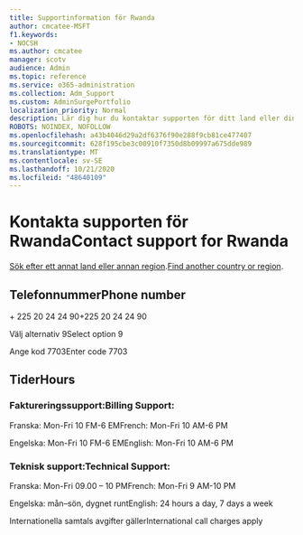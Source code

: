 ```yaml
---
title: Supportinformation för Rwanda
author: cmcatee-MSFT
f1.keywords:
- NOCSH
ms.author: cmcatee
manager: scotv
audience: Admin
ms.topic: reference
ms.service: o365-administration
ms.collection: Adm_Support
ms.custom: AdminSurgePortfolio
localization_priority: Normal
description: Lär dig hur du kontaktar supporten för ditt land eller din region.
ROBOTS: NOINDEX, NOFOLLOW
ms.openlocfilehash: a43b4046d29a2df6376f90e288f9cb81ce477407
ms.sourcegitcommit: 628f195cbe3c00910f7350d8b09997a675dde989
ms.translationtype: MT
ms.contentlocale: sv-SE
ms.lasthandoff: 10/21/2020
ms.locfileid: "48640109"
---
```

# <a name="contact-support-for-rwanda"></a><span data-ttu-id="05778-103">Kontakta supporten för Rwanda</span><span class="sxs-lookup"><span data-stu-id="05778-103">Contact support for Rwanda</span></span>

<span data-ttu-id="05778-104">[Sök efter ett annat land eller annan region](../contact-support-for-business-products.md).</span><span class="sxs-lookup"><span data-stu-id="05778-104">[Find another country or region](../contact-support-for-business-products.md).</span></span>

## <a name="phone-number"></a><span data-ttu-id="05778-105">Telefonnummer</span><span class="sxs-lookup"><span data-stu-id="05778-105">Phone number</span></span>
<span data-ttu-id="05778-106">+ 225 20 24 24 90</span><span class="sxs-lookup"><span data-stu-id="05778-106">+225 20 24 24 90</span></span>

<span data-ttu-id="05778-107">Välj alternativ 9</span><span class="sxs-lookup"><span data-stu-id="05778-107">Select option 9</span></span>

<span data-ttu-id="05778-108">Ange kod 7703</span><span class="sxs-lookup"><span data-stu-id="05778-108">Enter code 7703</span></span>

## <a name="hours"></a><span data-ttu-id="05778-109">Tider</span><span class="sxs-lookup"><span data-stu-id="05778-109">Hours</span></span>
### <a name="billing-support"></a><span data-ttu-id="05778-110">Faktureringssupport:</span><span class="sxs-lookup"><span data-stu-id="05778-110">Billing Support:</span></span>

<span data-ttu-id="05778-111">Franska: Mon-Fri 10 FM-6 EM</span><span class="sxs-lookup"><span data-stu-id="05778-111">French: Mon-Fri 10 AM-6 PM</span></span>

<span data-ttu-id="05778-112">Engelska: Mon-Fri 10 FM-6 EM</span><span class="sxs-lookup"><span data-stu-id="05778-112">English: Mon-Fri 10 AM-6 PM</span></span>

### <a name="technical-support"></a><span data-ttu-id="05778-113">Teknisk support:</span><span class="sxs-lookup"><span data-stu-id="05778-113">Technical Support:</span></span>

<span data-ttu-id="05778-114">Franska: Mon-Fri 09.00 – 10 PM</span><span class="sxs-lookup"><span data-stu-id="05778-114">French: Mon-Fri 9 AM-10 PM</span></span>

<span data-ttu-id="05778-115">Engelska: mån–sön, dygnet runt</span><span class="sxs-lookup"><span data-stu-id="05778-115">English: 24 hours a day, 7 days a week</span></span>

<span data-ttu-id="05778-116">Internationella samtals avgifter gäller</span><span class="sxs-lookup"><span data-stu-id="05778-116">International call charges apply</span></span>
